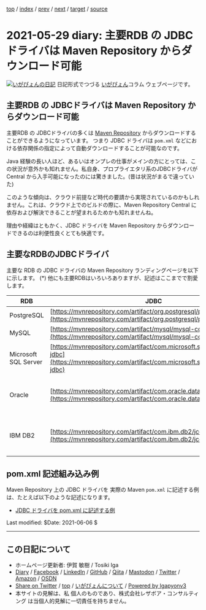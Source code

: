 [top](../index.html) 
 / [index](index.html) 
 / [prev](ig210516.html) 
 / [next](ig210605.html) 
 / [target](https://www.igapyon.jp/igapyon/diary/2021/ig210529.html) 
 / [source](https://github.com/igapyon/diary/blob/master/2021/ig210529.src.md) 

2021-05-29 diary: 主要RDB の JDBCドライバは Maven Repository からダウンロード可能
=====================================================================================================
[![いがぴょんの日記](https://www.igapyon.jp/igapyon/diary/images/iga200306s.jpg "いがぴょん")](https://www.igapyon.jp/igapyon/diary/memo/memoigapyon.html) 日記形式でつづる [いがぴょん](https://www.igapyon.jp/igapyon/diary/memo/memoigapyon.html)コラム ウェブページです。

## 主要RDB の JDBCドライバは Maven Repository からダウンロード可能

主要RDB の JDBCドライバの多くは [Maven Repository](https://mvnrepository.com/) からダウンロードすることができるようになっています。
つまり JDBC ドライバは `pom.xml` などにおける依存関係の指定によって自動ダウンロードすることが可能なのです。

Java 経験の長い人ほど、あるいはオンプレの仕事がメインの方にとっては、この状況が意外かも知れません。私自身、プロプライエタリ系のJDBCドライバが Central から入手可能になったのには驚きました。(昔は状況がまるで違っていた)

このような傾向は、クラウド前提など時代の要請から実現されているのかもしれません。これは、クラウド上でのビルドの際に、Maven Repository Central に依存および解決できることが望まれるためかも知れませんね。

理由や経緯はともかく、JDBC ドライバを Maven Repository からダウンロードできるのは利便性良くとても快適です。

## 主要なRDBのJDBCドライバ

主要な RDB の JDBC ドライバの Maven Repository ランディングページを以下に示します。
(*) 他にも主要RDBはいろいろありますが、記述はここまでで割愛します。

| RDB | JDBC |　License | 
| --- | ---- | ------ | 
| PostgreSQL | [https://mvnrepository.com/artifact/org.postgresql/postgresql](https://mvnrepository.com/artifact/org.postgresql/postgresql) | BSD 2-clause |
| MySQL | [https://mvnrepository.com/artifact/mysql/mysql-connector-java](https://mvnrepository.com/artifact/mysql/mysql-connector-java) | GPL 2.0 | 
| Microsoft SQL Server | [https://mvnrepository.com/artifact/com.microsoft.sqlserver/mssql-jdbc](https://mvnrepository.com/artifact/com.microsoft.sqlserver/mssql-jdbc) | MIT |
| Oracle | [https://mvnrepository.com/artifact/com.oracle.database.jdbc/ojdbc11](https://mvnrepository.com/artifact/com.oracle.database.jdbc/ojdbc11) | Oracle Free Use Terms and Conditions (FUTC) |
| IBM DB2 | [https://mvnrepository.com/artifact/com.ibm.db2/jcc](https://mvnrepository.com/artifact/com.ibm.db2/jcc) | International Program License Agreement (IPLA) |

## pom.xml 記述組み込み例

Maven Repository 上の JDBC ドライバを 実際の Maven `pom.xml` に記述する例は、たとえば以下のような記述になります。

* [JDBC ドライバを pom.xml に記述する例](https://github.com/igapyon/oiyokan-initializr/blob/v1.1.20210603/src/main/resources/oiyokan-web-template/pom.xml#L44)

Last modified: $Date: 2021-06-06 $


----------------------------------------------------------------------------------------------------

## この日記について

* ホームページ更新者: 伊賀 敏樹 / Tosiki Iga
* [Diary](https://www.igapyon.jp/igapyon/diary/) / [Facebook](https://www.facebook.com/igapyon) / [LinkedIn](https://www.linkedin.com/in/toshikiiga) / [GitHub](https://github.com/igapyon) / [Qiita](https://qiita.com/igapyon) / [Mastodon](https://social.vivaldi.net/@igapyon) / [Twitter](https://twitter.com/ToshikiIga) / [Amazon](https://www.amazon.co.jp/%E4%BC%8A%E8%B3%80-%E6%95%8F%E6%A8%B9/e/B004LTQWCQ) / [OSDN](https://ja.osdn.net/users/iga/)
* [Share on Twitter](https://twitter.com/intent/tweet?hashtags=igapyon%2Cdiary%2C%E3%81%84%E3%81%8C%E3%81%B4%E3%82%87%E3%82%93&text=%E4%B8%BB%E8%A6%81RDB+%E3%81%AE+JDBC%E3%83%89%E3%83%A9%E3%82%A4%E3%83%90%E3%81%AF+Maven+Repository+%E3%81%8B%E3%82%89%E3%83%80%E3%82%A6%E3%83%B3%E3%83%AD%E3%83%BC%E3%83%89%E5%8F%AF%E8%83%BD&url=https%3A%2F%2Fwww.igapyon.jp%2Figapyon%2Fdiary%2F2021%2Fig210529.html) / [top](../index.html) / [いがぴょんについて](https://www.igapyon.jp/igapyon/diary/memo/memoigapyon.html) / [Powered by Igapyonv3](https://github.com/igapyon/igapyonv3)
* 本サイトの見解は、私 個人のものであり、株式会社レザボア・コンサルティング は当個人的見解に一切責任を持ちません。 
